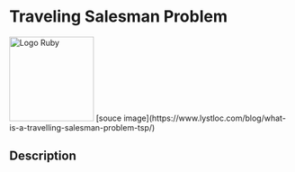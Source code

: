 # Traveling Salesman Problem
<img src="https://www.lystloc.com/blog/wp-content/uploads/2024/03/Travelling-Salesman-Problem.webp" alt="Logo Ruby" width="150" />
[souce image](https://www.lystloc.com/blog/what-is-a-travelling-salesman-problem-tsp/)

## Description



